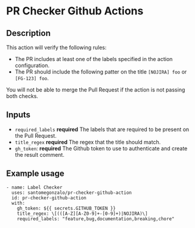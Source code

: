 # PR Checker Github Actions

## Description

This action will verify the following rules:

- The PR includes at least one of the labels specified in the action configuration.
- The PR should include the following patter on the title `[NOJIRA] foo` or `[FG-123] foo`.

You will not be able to merge the Pull Request if the action is not passing both checks.

## Inputs

- `required_labels` **required** The labels that are required to be present on the Pull Request.
- `title_regex` **required** The regex that the title should match.
- `gh_token`: **required** The Github token to use to authenticate and create the result comment.

## Example usage

```
- name: Label Checker
  uses: santomegonzalo/pr-checker-github-action
  id: pr-checker-github-action
  with:
    gh_token: ${{ secrets.GITHUB_TOKEN }}
    title_regex: \[(([A-Z][A-Z0-9]+-[0-9]+)|NOJIRA)\]
    required_labels: "feature,bug,documentation,breaking,chore"
```
